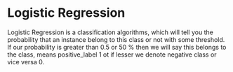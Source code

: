 # Logistic Regression
Logistic Regression is a classification algorithms, which will tell you the probability that an instance belong to this class or not with some threshold. If our probability is greater than 0.5 or 50 % then we will say this belongs to the class, means positive_label 1 ot if lesser we denote negative class or vice versa 0.
